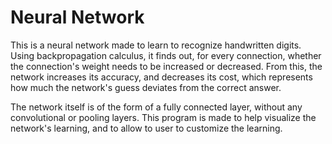 # Neural Network
This is a neural network made to learn to recognize handwritten digits.
Using backpropagation calculus, it finds out, for every connection, whether the connection's weight needs to be increased or decreased.
From this, the network increases its accuracy, and decreases its cost, which represents how much the network's guess deviates from the correct answer.

The network itself is of the form of a fully connected layer, without any convolutional or pooling layers.
This program is made to help visualize the network's learning, and to allow to user to customize the learning.
